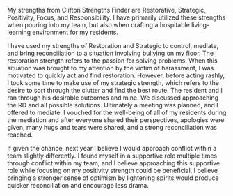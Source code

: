 My strengths from Clifton Strengths Finder are Restorative, Strategic, Positivity, Focus, and Responsibility.  I have primarily utilized these strengths when pouring into my team, but also when crafting a hospitable living-learning environment for my residents. 

I have used my strengths of Restoration and Strategic to control, mediate, and bring reconciliation to a situation involving bullying on my floor. The restoration strength refers to the passion for solving problems. When this situation was brought to my attention by the victim of harassment, I was motivated to quickly act and find restoration. However, before acting rashly, I took some time to make use of my strategic strength, which refers to the desire to sort through the clutter and find the best route. The resident and I ran through his desirable outcomes and mine. We discussed approaching the RD and all possible solutions. Ultimately a meeting was planned, and I offered to mediate. I vouched for the well-being of all of my residents during the mediation and after everyone shared their perspectives, apologies were given, many hugs and tears were shared, and a strong reconciliation was reached. 

If given the chance, next year I believe I would approach conflict within a team slightly differently. I found myself in a supportive role multiple times through conflict within my team, and I believe approaching this supportive role while focusing on my positivity strength could be beneficial. I believe bringing a stronger sense of optimism by lightening spirits would produce quicker reconciliation and encourage less drama.